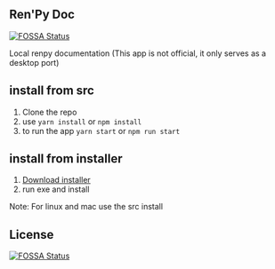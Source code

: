 ## Ren'Py Doc
[![FOSSA Status](https://app.fossa.com/api/projects/git%2Bgithub.com%2FKagariSoft%2FRenpyDoc.svg?type=shield)](https://app.fossa.com/projects/git%2Bgithub.com%2FKagariSoft%2FRenpyDoc?ref=badge_shield)

Local renpy documentation (This app is not official, it only serves as a desktop port)

## install from src
1) Clone the repo
2) use ``yarn install`` or ``npm install``
3) to run the app ``yarn start`` or ``npm run start``
## install from installer
1) [Download installer](https://github.com/Neyunse/RenpyDoc/releases)
2) run exe and install

Note: For linux and mac use the src install


## License
[![FOSSA Status](https://app.fossa.com/api/projects/git%2Bgithub.com%2FKagariSoft%2FRenpyDoc.svg?type=large)](https://app.fossa.com/projects/git%2Bgithub.com%2FKagariSoft%2FRenpyDoc?ref=badge_large)